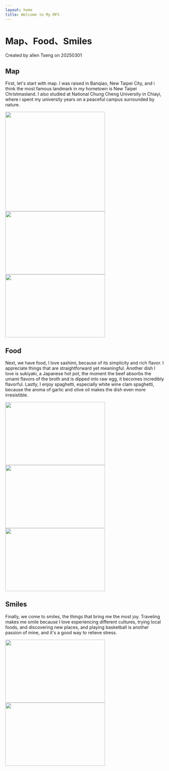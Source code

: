 ```yaml
---
layout: home
title: Welcome to My MFS
---
```


# Map、Food、Smiles
Created by allen Tseng on 20250301

## Map
First, let's start with map. I was raised in Banqiao, New Taipei City, and i think the most famous landmark in my hometown is New Taipei Christmasland. I also studied at National Chung Cheng University in Chiayi, where i spent my university years on a peaceful campus surrounded by nature.

<img src="https://github.com/user-attachments/assets/34cabd75-1830-403f-a48c-14178f46e2a7" width="316" >
<img src="https://github.com/user-attachments/assets/20e3c557-561f-4b0f-b053-b783d384c09a" width="316" height="200">
<img src="https://github.com/user-attachments/assets/a0914bd6-9cdc-4a82-ba17-bf1e9e7d1846" width="316"height="200">

## Food
Next, we have food, I love sashimi, because of its simplicity and rich flavor. I appreciate things that are straightforward yet meaningful. Another dish I love is sukiyaki, a Japanese hot pot, the moment the beef absorbs the umami flavors of the broth and is dipped into raw egg, it becomes incredibly flavorful. Lastly, I enjoy spaghetti, especially white wine clam spaghetti, because the aroma of garlic and olive oil makes the dish even more irresistible.

<img src="https://github.com/user-attachments/assets/07e8f906-695e-4ddd-a6a0-a118c80d62f2" width="316" height="200">
<img src="https://github.com/user-attachments/assets/e790fd28-6f17-4ff6-bc9c-1ec993fd73f9" width="316" height="200">
<img src="https://github.com/user-attachments/assets/21b46a1b-4126-4aae-be32-8138f448a095" width="316" height="200">

## Smiles
Finally, we come to smiles, the things that bring me the most joy. Traveling makes me smile because I love experiencing different cultures, trying local foods, and discovering new places, and playing basketball is another passion of mine, and it's a good way to relieve stress.

<img src="https://github.com/user-attachments/assets/217acd48-4c4a-4ce9-812c-64e680fbc95f" width="316" height="200">
<img src="https://github.com/user-attachments/assets/b1533684-d52c-425e-a0ac-dc181edea730" width="316" height="200">



